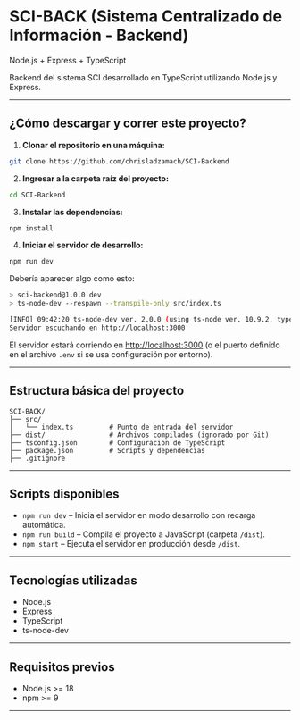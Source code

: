 # SCI-BACK (Sistema Centralizado de Información - Backend)  
Node.js + Express + TypeScript

Backend del sistema SCI desarrollado en TypeScript utilizando Node.js y Express.

---

## ¿Cómo descargar y correr este proyecto?

1. **Clonar el repositorio en una máquina:**

```bash
git clone https://github.com/chrisladzamach/SCI-Backend
```

2. **Ingresar a la carpeta raíz del proyecto:**

```bash
cd SCI-Backend
```

3. **Instalar las dependencias:**

```bash
npm install
```

4. **Iniciar el servidor de desarrollo:**

```bash
npm run dev
```

Debería aparecer algo como esto:

```bash
> sci-backend@1.0.0 dev
> ts-node-dev --respawn --transpile-only src/index.ts

[INFO] 09:42:20 ts-node-dev ver. 2.0.0 (using ts-node ver. 10.9.2, typescript ver. 5.8.3)
Servidor escuchando en http://localhost:3000
```

El servidor estará corriendo en [http://localhost:3000](http://localhost:3000) (o el puerto definido en el archivo `.env` si se usa configuración por entorno).

---

## Estructura básica del proyecto

```
SCI-BACK/
├── src/
│   └── index.ts         # Punto de entrada del servidor
├── dist/                # Archivos compilados (ignorado por Git)
├── tsconfig.json        # Configuración de TypeScript
├── package.json         # Scripts y dependencias
├── .gitignore
```

---

## Scripts disponibles

- `npm run dev` – Inicia el servidor en modo desarrollo con recarga automática.
- `npm run build` – Compila el proyecto a JavaScript (carpeta `/dist`).
- `npm start` – Ejecuta el servidor en producción desde `/dist`.

---

## Tecnologías utilizadas

- Node.js
- Express
- TypeScript
- ts-node-dev

---

## Requisitos previos

- Node.js >= 18
- npm >= 9

---
